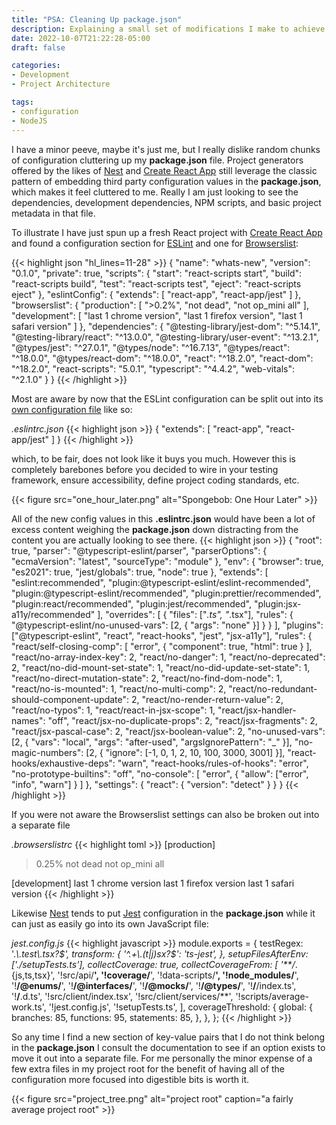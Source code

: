 ```yaml
---
title: "PSA: Cleaning Up package.json"
description: Explaining a small set of modifications I make to achieve a more readable `package.json` file.
date: 2022-10-07T21:22:28-05:00
draft: false

categories:
- Development
- Project Architecture

tags:
- configuration
- NodeJS
---
```


I have a minor peeve, maybe it's just me, but I really dislike random chunks of configuration cluttering up my **package.json**
file. Project generators offered by the likes of [Nest][nest] and [Create React App][cra] still leverage the classic pattern
of embedding third party configuration values in the **package.json**, which makes it feel cluttered to me. Really I am
just looking to see the dependencies, development dependencies, NPM scripts, and basic project metadata in that file.

To illustrate I have just spun up a fresh React project with [Create React App][cra] and found a configuration section for
[ESLint][esl] and one for [Browserslist][browl]:

{{< highlight json "hl_lines=11-28" >}}
{
  "name": "whats-new",
  "version": "0.1.0",
  "private": true,
  "scripts": {
    "start": "react-scripts start",
    "build": "react-scripts build",
    "test": "react-scripts test",
    "eject": "react-scripts eject"
  },
  "eslintConfig": {
    "extends": [
      "react-app",
      "react-app/jest"
    ]
  },
  "browserslist": {
    "production": [
      ">0.2%",
      "not dead",
      "not op_mini all"
    ],
    "development": [
      "last 1 chrome version",
      "last 1 firefox version",
      "last 1 safari version"
    ]
  },
  "dependencies": {
    "@testing-library/jest-dom": "^5.14.1",
    "@testing-library/react": "^13.0.0",
    "@testing-library/user-event": "^13.2.1",
    "@types/jest": "^27.0.1",
    "@types/node": "^16.7.13",
    "@types/react": "^18.0.0",
    "@types/react-dom": "^18.0.0",
    "react": "^18.2.0",
    "react-dom": "^18.2.0",
    "react-scripts": "5.0.1",
    "typescript": "^4.4.2",
    "web-vitals": "^2.1.0"
  }
}
{{< /highlight >}}

Most are aware by now that the ESLint configuration can be split out into its [own configuration file][eslc] like so:

*.eslintrc.json*
{{< highlight json >}}
{
  "extends": [
    "react-app",
    "react-app/jest"
  ]
}
{{< /highlight >}}

which, to be fair, does not look like it buys you much. However this is completely barebones before you decided to wire
in your testing framework, ensure accessibility, define project coding standards, etc.

{{< figure src="one_hour_later.png" alt="Spongebob: One Hour Later" >}}

All of the new config values in this **.eslintrc.json** would have been a lot of excess content weighing the **package.json**
down distracting from the content you are actually looking to see there.
{{< highlight json >}}
{
  "root": true,
  "parser": "@typescript-eslint/parser",
  "parserOptions": {
    "ecmaVersion": "latest",
    "sourceType": "module"
  },
  "env": {
    "browser": true,
    "es2021": true,
    "jest/globals": true,
    "node": true
  },
  "extends": [
    "eslint:recommended",
    "plugin:@typescript-eslint/eslint-recommended",
    "plugin:@typescript-eslint/recommended",
    "plugin:prettier/recommended",
    "plugin:react/recommended",
    "plugin:jest/recommended",
    "plugin:jsx-a11y/recommended"
  ],
  "overrides": [
    {
      "files": ["*.ts", "*.tsx"],
      "rules": {
        "@typescript-eslint/no-unused-vars": [2, { "args": "none" }]
      }
    }
  ],
  "plugins": ["@typescript-eslint", "react", "react-hooks", "jest", "jsx-a11y"],
  "rules": {
    "react/self-closing-comp": [
      "error",
      {
        "component": true,
        "html": true
      }
    ],
    "react/no-array-index-key": 2,
    "react/no-danger": 1,
    "react/no-deprecated": 2,
    "react/no-did-mount-set-state": 1,
    "react/no-did-update-set-state": 1,
    "react/no-direct-mutation-state": 2,
    "react/no-find-dom-node": 1,
    "react/no-is-mounted": 1,
    "react/no-multi-comp": 2,
    "react/no-redundant-should-component-update": 2,
    "react/no-render-return-value": 2,
    "react/no-typos": 1,
    "react/react-in-jsx-scope": 1,
    "react/jsx-handler-names": "off",
    "react/jsx-no-duplicate-props": 2,
    "react/jsx-fragments": 2,
    "react/jsx-pascal-case": 2,
    "react/jsx-boolean-value": 2,
    "no-unused-vars": [2, { "vars": "local", "args": "after-used", "argsIgnorePattern": "_" }],
    "no-magic-numbers": [2, { "ignore": [-1, 0, 1, 2, 10, 100, 3000, 3001] }],
    "react-hooks/exhaustive-deps": "warn",
    "react-hooks/rules-of-hooks": "error",
    "no-prototype-builtins": "off",
    "no-console": [
      "error",
      {
        "allow": ["error", "info", "warn"]
      }
    ]
  },
  "settings": {
    "react": {
      "version": "detect"
    }
  }
}
{{< /highlight >}}

If you were not aware the Browserslist settings can also be broken out into a separate file

*.browserslistrc*
{{< highlight toml >}}
[production]
> 0.25%
not dead
not op_mini all

[development]
last 1 chrome version
last 1 firefox version
last 1 safari version
{{< /highlight >}}

Likewise [Nest][nest] tends to put [Jest][jest] configuration in the **package.json** while it can just as easily go
into its own JavaScript file:

*jest.config.js*
{{< highlight javascript >}}
module.exports = {
  testRegex: '.*\\.test\\.tsx?$',
  transform: {
    '^.+\\.(t|j)sx?$': 'ts-jest',
  },
  setupFilesAfterEnv: ['./setupTests.ts'],
  collectCoverage: true,
  collectCoverageFrom: [
    '**/*.{js,ts,tsx}',
    '!src/api/**',
    '!coverage/**',
    '!data-scripts/**',
    '!node_modules/**',
    '!**/@enums/**',
    '!**/@interfaces/**',
    '!**/@mocks/**',
    '!**/@types/**',
    '!**/**/index.ts',
    '!**/**.d.ts',
    '!src/client/index.tsx',
    '!src/client/services/**',
    '!scripts/average-work.ts',
    '!jest.config.js',
    '!setupTests.ts',
  ],
  coverageThreshold: {
    global: {
      branches: 85,
      functions: 95,
      statements: 85,
    },
  },
};
{{< /highlight >}}

So any time I find a new section of key-value pairs that I do not think belong in the **package.json** I consult the
documentation to see if an option exists to move it out into a separate file. For me personally the minor expense of a
few extra files in my project root for the benefit of having all of the configuration more focused into digestible bits
is worth it.

{{< figure src="project_tree.png" alt="project root" caption="a fairly average project root" >}}

[nest]: https://nestjs.com/ 'progressive Node.js framework for server-side applications written in a familiar Angular-like syntax'
[cra]: https://create-react-app.dev/ 'Set up a modern web app by running one command'
[esl]: https://eslint.org/ 'A pluggable linting utility for early identification of problems in your code'
[browl]: https://github.com/browserslist/browserslist 'config to share target browsers and Node.js versions between different front-end tools'
[eslc]: https://eslint.org/docs/latest/user-guide/configuring/configuration-files 'ESLint configuration file formats'
[jest]: https://jestjs.io/ 'JavaScript test framework'

